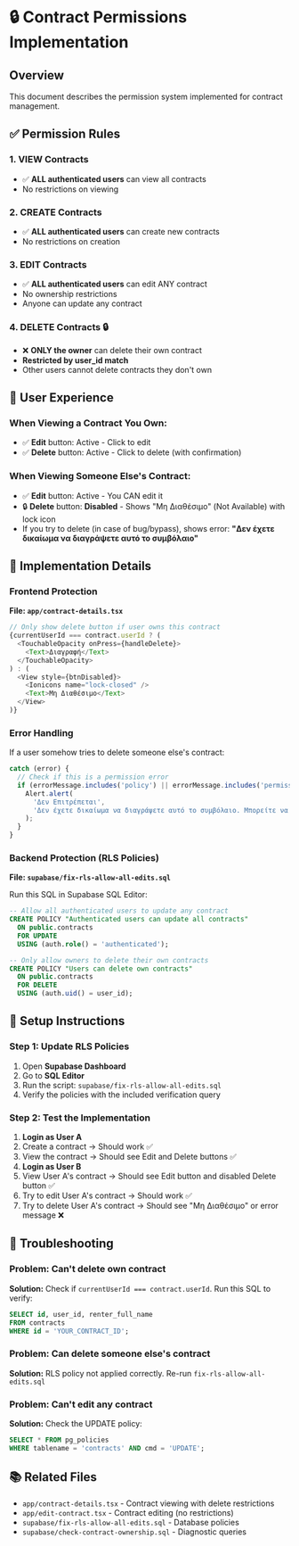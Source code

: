 # 🔒 Contract Permissions Implementation

## Overview
This document describes the permission system implemented for contract management.

## ✅ Permission Rules

### 1. **VIEW Contracts**
- ✅ **ALL authenticated users** can view all contracts
- No restrictions on viewing

### 2. **CREATE Contracts**
- ✅ **ALL authenticated users** can create new contracts
- No restrictions on creation

### 3. **EDIT Contracts**
- ✅ **ALL authenticated users** can edit ANY contract
- No ownership restrictions
- Anyone can update any contract

### 4. **DELETE Contracts** 🔒
- ❌ **ONLY the owner** can delete their own contract
- **Restricted by user_id match**
- Other users cannot delete contracts they don't own

## 🎯 User Experience

### When Viewing a Contract You Own:
- ✅ **Edit** button: Active - Click to edit
- ✅ **Delete** button: Active - Click to delete (with confirmation)

### When Viewing Someone Else's Contract:
- ✅ **Edit** button: Active - You CAN edit it
- 🔒 **Delete** button: **Disabled** - Shows "Μη Διαθέσιμο" (Not Available) with lock icon
- If you try to delete (in case of bug/bypass), shows error: **"Δεν έχετε δικαίωμα να διαγράψετε αυτό το συμβόλαιο"**

## 🔧 Implementation Details

### Frontend Protection
**File: `app/contract-details.tsx`**

```typescript
// Only show delete button if user owns this contract
{currentUserId === contract.userId ? (
  <TouchableOpacity onPress={handleDelete}>
    <Text>Διαγραφή</Text>
  </TouchableOpacity>
) : (
  <View style={btnDisabled}>
    <Ionicons name="lock-closed" />
    <Text>Μη Διαθέσιμο</Text>
  </View>
)}
```

### Error Handling
If a user somehow tries to delete someone else's contract:

```typescript
catch (error) {
  // Check if this is a permission error
  if (errorMessage.includes('policy') || errorMessage.includes('permission')) {
    Alert.alert(
      'Δεν Επιτρέπεται',
      'Δεν έχετε δικαίωμα να διαγράψετε αυτό το συμβόλαιο. Μπορείτε να διαγράψετε μόνο τα δικά σας συμβόλαια.'
    );
  }
}
```

### Backend Protection (RLS Policies)
**File: `supabase/fix-rls-allow-all-edits.sql`**

Run this SQL in Supabase SQL Editor:

```sql
-- Allow all authenticated users to update any contract
CREATE POLICY "Authenticated users can update all contracts"
  ON public.contracts
  FOR UPDATE
  USING (auth.role() = 'authenticated');

-- Only allow owners to delete their own contracts
CREATE POLICY "Users can delete own contracts"
  ON public.contracts
  FOR DELETE
  USING (auth.uid() = user_id);
```

## 📝 Setup Instructions

### Step 1: Update RLS Policies
1. Open **Supabase Dashboard**
2. Go to **SQL Editor**
3. Run the script: `supabase/fix-rls-allow-all-edits.sql`
4. Verify the policies with the included verification query

### Step 2: Test the Implementation
1. **Login as User A**
2. Create a contract → Should work ✅
3. View the contract → Should see Edit and Delete buttons ✅
4. **Login as User B**
5. View User A's contract → Should see Edit button and disabled Delete button ✅
6. Try to edit User A's contract → Should work ✅
7. Try to delete User A's contract → Should see "Μη Διαθέσιμο" or error message ❌

## 🐛 Troubleshooting

### Problem: Can't delete own contract
**Solution:** Check if `currentUserId === contract.userId`. Run this SQL to verify:
```sql
SELECT id, user_id, renter_full_name 
FROM contracts 
WHERE id = 'YOUR_CONTRACT_ID';
```

### Problem: Can delete someone else's contract
**Solution:** RLS policy not applied correctly. Re-run `fix-rls-allow-all-edits.sql`

### Problem: Can't edit any contract
**Solution:** Check the UPDATE policy:
```sql
SELECT * FROM pg_policies 
WHERE tablename = 'contracts' AND cmd = 'UPDATE';
```

## 📚 Related Files
- `app/contract-details.tsx` - Contract viewing with delete restrictions
- `app/edit-contract.tsx` - Contract editing (no restrictions)
- `supabase/fix-rls-allow-all-edits.sql` - Database policies
- `supabase/check-contract-ownership.sql` - Diagnostic queries

